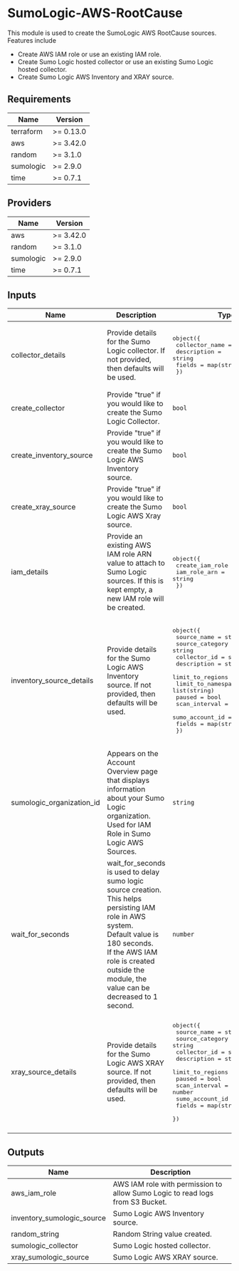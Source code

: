 # SumoLogic-AWS-RootCause

This module is used to create the SumoLogic AWS RootCause sources. Features include
- Create AWS IAM role or use an existing IAM role.
- Create Sumo Logic hosted collector or use an existing Sumo Logic hosted collector.
- Create Sumo Logic AWS Inventory and XRAY source.

## Requirements

| Name | Version |
|------|---------|
| terraform | >= 0.13.0 |
| aws | >= 3.42.0 |
| random | >= 3.1.0 |
| sumologic | >= 2.9.0 |
| time | >= 0.7.1 |

## Providers

| Name | Version |
|------|---------|
| aws | >= 3.42.0 |
| random | >= 3.1.0 |
| sumologic | >= 2.9.0 |
| time | >= 0.7.1 |

## Inputs

| Name | Description | Type | Default | Required |
|------|-------------|------|---------|:--------:|
| collector\_details | Provide details for the Sumo Logic collector. If not provided, then defaults will be used. | <pre>object({<br>    collector_name = string<br>    description    = string<br>    fields         = map(string)<br>  })</pre> | <pre>{<br>  "collector_name": "SumoLogic RootCause Collector <Random ID>",<br>  "description": "This collector is created using Sumo Logic terraform AWS Root Cause module.",<br>  "fields": {}<br>}</pre> | no |
| create\_collector | Provide "true" if you would like to create the Sumo Logic Collector. | `bool` | n/a | yes |
| create\_inventory\_source | Provide "true" if you would like to create the Sumo Logic AWS Inventory source. | `bool` | n/a | yes |
| create\_xray\_source | Provide "true" if you would like to create the Sumo Logic AWS Xray source. | `bool` | n/a | yes |
| iam\_details | Provide an existing AWS IAM role ARN value to attach to Sumo Logic sources. If this is kept empty, a new IAM role will be created. | <pre>object({<br>    create_iam_role = bool<br>    iam_role_arn    = string<br>  })</pre> | <pre>{<br>  "create_iam_role": true,<br>  "iam_role_arn": null<br>}</pre> | no |
| inventory\_source\_details | Provide details for the Sumo Logic AWS Inventory source. If not provided, then defaults will be used. | <pre>object({<br>    source_name         = string<br>    source_category     = string<br>    collector_id        = string<br>    description         = string<br>    limit_to_regions    = list(string)<br>    limit_to_namespaces = list(string)<br>    paused              = bool<br>    scan_interval       = number<br>    sumo_account_id     = number<br>    fields              = map(string)<br>  })</pre> | <pre>{<br>  "collector_id": "",<br>  "description": "This source is created using Sumo Logic terraform AWS RootCause module to collect AWS inventory metadata.",<br>  "fields": {},<br>  "limit_to_namespaces": [],<br>  "limit_to_regions": [],<br>  "paused": false,<br>  "scan_interval": 300000,<br>  "source_category": "Labs/inventory",<br>  "source_name": "Inventory Source",<br>  "sumo_account_id": 926226587429<br>}</pre> | no |
| sumologic\_organization\_id | Appears on the Account Overview page that displays information about your Sumo Logic organization. Used for IAM Role in Sumo Logic AWS Sources. | `string` | n/a | yes |
| wait\_for\_seconds | wait\_for\_seconds is used to delay sumo logic source creation. This helps persisting IAM role in AWS system.<br>        Default value is 180 seconds.<br>        If the AWS IAM role is created outside the module, the value can be decreased to 1 second. | `number` | `180` | no |
| xray\_source\_details | Provide details for the Sumo Logic AWS XRAY source. If not provided, then defaults will be used. | <pre>object({<br>    source_name      = string<br>    source_category  = string<br>    collector_id     = string<br>    description      = string<br>    limit_to_regions = list(string)<br>    paused           = bool<br>    scan_interval    = number<br>    sumo_account_id  = number<br>    fields           = map(string)<br>  })</pre> | <pre>{<br>  "collector_id": "",<br>  "description": "This source is created using Sumo Logic terraform AWS RootCause module to collect AWS Xray metrics.",<br>  "fields": {},<br>  "limit_to_regions": [],<br>  "paused": false,<br>  "scan_interval": 300000,<br>  "source_category": "Labs/xray",<br>  "source_name": "Xray Source",<br>  "sumo_account_id": 926226587429<br>}</pre> | no |

## Outputs

| Name | Description |
|------|-------------|
| aws\_iam\_role | AWS IAM role with permission to allow Sumo Logic to read logs from S3 Bucket. |
| inventory\_sumologic\_source | Sumo Logic AWS Inventory source. |
| random\_string | Random String value created. |
| sumologic\_collector | Sumo Logic hosted collector. |
| xray\_sumologic\_source | Sumo Logic AWS XRAY source. |
